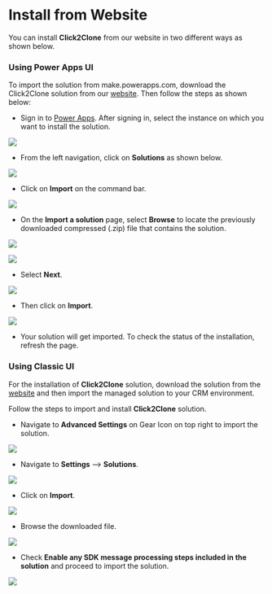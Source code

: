 # Install from Website

You can install **Click2Clone** from our website in two different ways as shown below.

### Using Power Apps UI

To import the solution from make.powerapps.com, download the Click2Clone solution from our [website](https://www.inogic.com/product/productivity-apps/click-2-clone-microsoft-dynamics-crm-records). Then follow the steps as shown below:

* Sign in to [Power Apps](https://make.powerapps.com/?utm\_source=padocs\&utm\_medium=linkinadoc\&utm\_campaign=referralsfromdoc). After signing in, select the instance on which you want to install the solution.

![](<../../.gitbook/assets/a (7).png>)

* From the left navigation, click on **Solutions** as shown below.

![](<../../.gitbook/assets/b (3).png>)

* Click on **Import** on the command bar.

![](<../../.gitbook/assets/c (4).png>)

* &#x20;On the **Import a solution** page, select **Browse** to locate the previously downloaded compressed (.zip) file that contains the solution.

![](<../../.gitbook/assets/d (7).png>)

![](<../../.gitbook/assets/e (2).png>)

* Select **Next**.

![](<../../.gitbook/assets/f (3).png>)

* Then click on **Import**.

![](<../../.gitbook/assets/g (1).png>)

* Your solution will get imported. To check the status of the installation, refresh the page.

### Using Classic UI

For the installation of **Click2Clone** solution, download the solution from the [website](https://www.inogic.com/product/productivity-apps/click-2-clone-microsoft-dynamics-crm-records) and then import the managed solution to your CRM environment.&#x20;

Follow the steps to import and install **Click2Clone** solution.

* Navigate to **Advanced Settings** on Gear Icon on top right to import the solution.

![](<../../.gitbook/assets/1 (94).png>)

* Navigate to **Settings** --> **Solutions**.

![](<../../.gitbook/assets/2 (56).png>)

* Click on **Import**.

![](<../../.gitbook/assets/3 (32).png>)

* Browse the downloaded file.

![](../../.gitbook/assets/image\_2020\_06\_02T10\_00\_21\_119Z.png)

* Check **Enable any SDK message processing steps included in the solution** and proceed to import the solution.

![](<../../.gitbook/assets/5 (24).png>)



###

[\
](https://docs.inogic.com/attach2dynamics/installation/install-from-microsoft-appsource)

